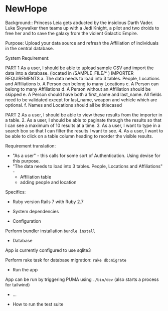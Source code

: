 # NewHope

Background::
 Princess Leia gets abducted by the insidious Darth Vader. Luke Skywalker then teams up with a Jedi Knight, a pilot and two droids to free her and to save the galaxy from the violent Galactic Empire.


Purpose:
Upload your data source and refresh the Affiliation of individuals in the central database.


System Requirement:

PART 1
As a user, I should be able to upload sample CSV and import the data into
a database. (located in /SAMPLE_FILE/* )
IMPORTER REQUIREMENTS
a. The data needs to load into 3 tables. People, Locations and
Affiliations
b. A Person can belong to many Locations
c. A Person can belong to many Affiliations
d. A Person without an Affiliation should be skipped
e. A Person should have both a first_name and last_name. All fields
need to be validated except for last_name, weapon and vehicle
which are optional.
f. Names and Locations should all be titlecased

PART 2
As a user, I should be able to view these results from the importer in a table.
2. As a user, I should be able to paginate through the results so that I can see a
maximum of 10 results at a time.
3. As a user, I want to type in a search box so that I can filter the results I want to see.
4. As a user, I want to be able to click on a table column heading to reorder the visible
results.


Requirement translation:

- "As a user" - this calls for some sort of Authentication. Using devise for this purpose.
- "The data needs to load into 3 tables. People, Locations and
Affiliations" - 
    - Affiliation table
    - adding people and location
    

Specifics:

* Ruby version
Rails 7 with Ruby 2.7

* System dependencies

* Configuration

Perform bundler installation
```bundle install```


* Database 

App is currently configured to use sqlite3

Perform rake task for database migration:
```rake db:migrate```


* Run the app

App can be run by triggering PUMA using 
```./bin/dev```
(also starts a process for tailwind)

* ...


* How to run the test suite
